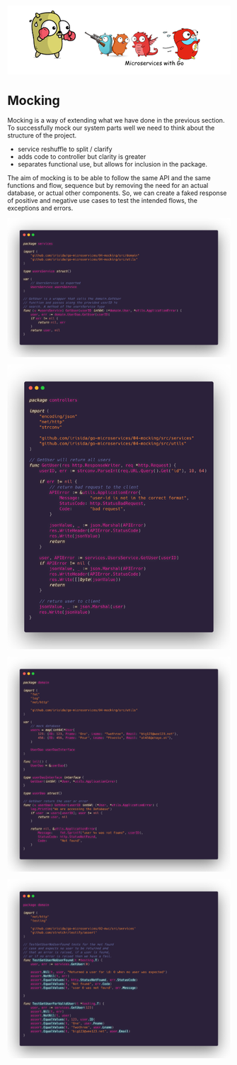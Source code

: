 ![](/assets/microservicesWithGo.png)

# Mocking

Mocking is a way of extending what we have done in the previous section. To successfully mock our system parts well we need to think about the structure of the project.
- service reshuffle to split / clarify
- adds code to controller but clarity is greater
- separates functional use, but allows for inclusion in the package.

The aim of mocking is to be able to follow the same API and the same functions and flow, sequence but by removing the need for an actual database, or actual other components. So, we can create a faked response of positive and negative use cases to test the intended flows, the exceptions and errors. 

![](04-mocking/assets/04-services.png)

![](04-mocking/assets/04-controller.png)

![](04-mocking/assets/04-dao.png)

![](04-mocking/assets/04-test.png)